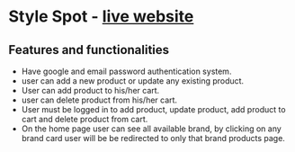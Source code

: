 # Style Spot - [live website](https://style-spot-8556.netlify.app/)

## Features and functionalities
* Have google and email password authentication system.
* user can add a new product or update any existing product.
* User can add product to his/her cart.
* user can delete product from his/her cart.
* User must be logged in to add product, update product, add product to cart and delete product from cart.
* On the home page user can see all available brand, by clicking on any brand card user will be be redirected to only that brand products page.
